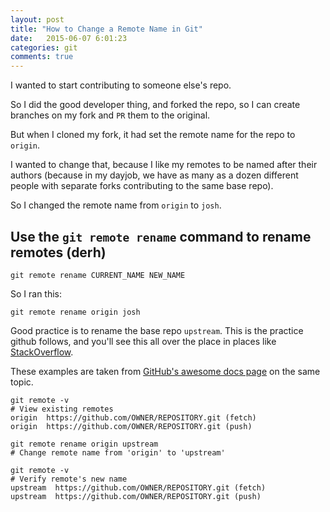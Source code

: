 ```yaml
---
layout: post
title: "How to Change a Remote Name in Git"
date:   2015-06-07 6:01:23
categories: git
comments: true
---
```

I wanted to start contributing to someone else's repo.

So I did the good developer thing, and forked the repo, so I can create branches on my fork and `PR` them to the original.

But when I cloned my fork, it had set the remote name for the repo to `origin`.

I wanted to change that, because I like my remotes to be named after their authors (because in my dayjob, we have as many as a dozen different people with separate forks contributing to the same base repo).

So I changed the remote name from `origin` to `josh`.

## Use the `git remote rename` command to rename remotes (derh)

```Shell
git remote rename CURRENT_NAME NEW_NAME
```

So I ran this:

```Shell
git remote rename origin josh
```

Good practice is to rename the base repo `upstream`. This is the practice github follows, and you'll see this all over the place in places like [StackOverflow](http://stackoverflow.com/).

These examples are taken from [GitHub's awesome docs page](https://help.github.com/articles/renaming-a-remote/) on the same topic.

```Shell
git remote -v
# View existing remotes
origin  https://github.com/OWNER/REPOSITORY.git (fetch)
origin  https://github.com/OWNER/REPOSITORY.git (push)

git remote rename origin upstream
# Change remote name from 'origin' to 'upstream'

git remote -v
# Verify remote's new name
upstream  https://github.com/OWNER/REPOSITORY.git (fetch)
upstream  https://github.com/OWNER/REPOSITORY.git (push)
```

